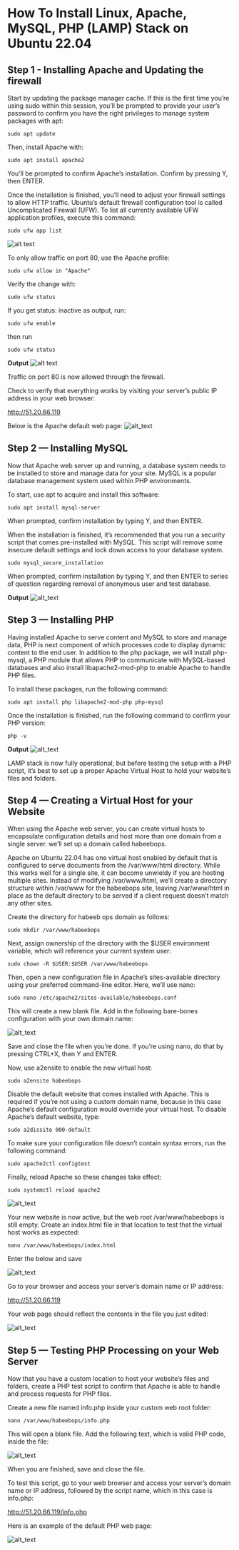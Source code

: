 # How To Install Linux, Apache, MySQL, PHP (LAMP) Stack on Ubuntu 22.04
## Step 1 - Installing Apache and Updating the firewall
Start by updating the package manager cache. If this is the first time you’re using sudo within this session, you’ll be prompted to provide your user’s password to confirm you have the right privileges to manage system packages with apt:

`sudo apt update`

Then, install Apache with:

`sudo apt install apache2`

You’ll be prompted to confirm Apache’s installation. Confirm by pressing Y, then ENTER.

Once the installation is finished, you’ll need to adjust your firewall settings to allow HTTP traffic. Ubuntu’s default firewall configuration tool is called Uncomplicated Firewall (UFW). To list all currently available UFW application profiles, execute this command:

`sudo ufw app list`

![alt text](Images/Screenshot%202024-02-21%20at%2023.35.07.png)

To only allow traffic on port 80, use the Apache profile:

`sudo ufw allow in "Apache"`

Verify the change with:

`sudo ufw status`

If you get status: inactive as output, run:

`sudo ufw enable`

then run

`sudo ufw status`

**Output**
![alt text](Images/Screenshot%202024-02-21%20at%2023.36.12.png)

Traffic on port 80 is now allowed through the firewall.

Check to verify that everything works by visiting your server’s public IP address in your web browser:

http://51.20.66.119

Below is the Apache default web page:
![alt_text](Images/Apache%20works.png)



## Step 2 — Installing MySQL
Now that Apache web server up and running, a database system needs to be installed to store and manage data for your site. MySQL is a popular database management system used within PHP environments.

To start, use apt to acquire and install this software:

`sudo apt install mysql-server`

When prompted, confirm installation by typing Y, and then ENTER.

When the installation is finished, it’s recommended that you run a security script that comes pre-installed with MySQL. This script will remove some insecure default settings and lock down access to your database system.

`sudo mysql_secure_installation`

When prompted, confirm installation by typing Y, and then ENTER to series of question regarding removal of anonymous user and test database.

**Output**
![alt_text](Images/sql.png)

## Step 3 — Installing PHP

Having installed Apache to serve content and MySQL to store and manage data, PHP is next component of which processes code to display dynamic content to the end user. In addition to the php package, we will install php-mysql, a PHP module that allows PHP to communicate with MySQL-based databases and also install libapache2-mod-php to enable Apache to handle PHP files.

To install these packages, run the following command:

`sudo apt install php libapache2-mod-php php-mysql`

Once the installation is finished, run the following command to confirm your PHP version:

`php -v`

**Output**
![alt_text](Images/php.png)

LAMP stack is now fully operational, but before testing the setup with a PHP script, it’s best to set up a proper Apache Virtual Host to hold your website’s files and folders.


## Step 4 — Creating a Virtual Host for your Website

When using the Apache web server, you can create virtual hosts to encapsulate configuration details and host more than one domain from a single server. we’ll set up a domain called habeebops.

Apache on Ubuntu 22.04 has one virtual host enabled by default that is configured to serve documents from the /var/www/html directory. While this works well for a single site, it can become unwieldy if you are hosting multiple sites. Instead of modifying /var/www/html, we’ll create a directory structure within /var/www for the habeebops site, leaving /var/www/html in place as the default directory to be served if a client request doesn’t match any other sites.

Create the directory for habeeb ops domain as follows:

`sudo mkdir /var/www/habeebops`

Next, assign ownership of the directory with the $USER environment variable, which will reference your current system user:

`sudo chown -R $USER:$USER /var/www/habeebops`

Then, open a new configuration file in Apache’s sites-available directory using your preferred command-line editor. Here, we’ll use nano:

`sudo nano /etc/apache2/sites-available/habeebops.conf`

This will create a new blank file. Add in the following bare-bones configuration with your own domain name: 

![alt_text](Images/virtual%20host.png)

Save and close the file when you’re done. If you’re using nano, do that by pressing CTRL+X, then Y and ENTER.

Now, use a2ensite to enable the new virtual host:

`sudo a2ensite habeebops`

Disable the default website that comes installed with Apache. This is required if you’re not using a custom domain name, because in this case Apache’s default configuration would override your virtual host. To disable Apache’s default website, type:

`sudo a2dissite 000-default`

To make sure your configuration file doesn’t contain syntax errors, run the following command:

`sudo apache2ctl configtest`

Finally, reload Apache so these changes take effect:

`sudo systemctl reload apache2`

![alt_text](Images/domain%20ok.png)


Your new website is now active, but the web root /var/www/habeebops is still empty. Create an index.html file in that location to test that the virtual host works as expected:

`nano /var/www/habeebops/index.html`

Enter the below and save

![alt_text](Images/index.png)

Go to your browser and access your server’s domain name or IP address:

http://51.20.66.119

Your web page should reflect the contents in the file you just edited:

![alt_text](Images/hello%20world.png)

## Step 5 — Testing PHP Processing on your Web Server

Now that you have a custom location to host your website’s files and folders, create a PHP test script to confirm that Apache is able to handle and process requests for PHP files.

Create a new file named info.php inside your custom web root folder:

`nano /var/www/habeebops/info.php`

This will open a blank file. Add the following text, which is valid PHP code, inside the file:

![alt_text](Images/php%20info.png)

When you are finished, save and close the file.

To test this script, go to your web browser and access your server’s domain name or IP address, followed by the script name, which in this case is info.php:

http://51.20.66.119/info.php

Here is an example of the default PHP web page:

![alt_text](Images/php%20test.png)
